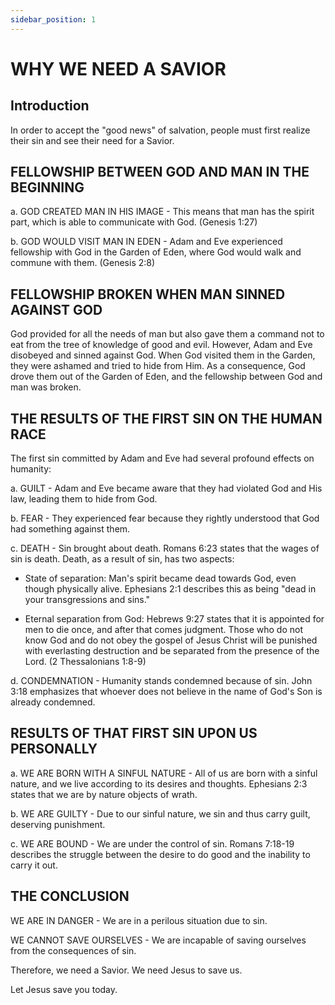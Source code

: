 ```yaml
---
sidebar_position: 1
---
```

# WHY WE NEED A SAVIOR

## Introduction

In order to accept the "good news" of salvation, people must first realize their sin and see their need for a Savior.

## FELLOWSHIP BETWEEN GOD AND MAN IN THE BEGINNING

a. GOD CREATED MAN IN HIS IMAGE - This means that man has the spirit part, which is able to communicate with God. (Genesis 1:27)

b. GOD WOULD VISIT MAN IN EDEN - Adam and Eve experienced fellowship with God in the Garden of Eden, where God would walk and commune with them. (Genesis 2:8)

## FELLOWSHIP BROKEN WHEN MAN SINNED AGAINST GOD

God provided for all the needs of man but also gave them a command not to eat from the tree of knowledge of good and evil. However, Adam and Eve disobeyed and sinned against God. When God visited them in the Garden, they were ashamed and tried to hide from Him. As a consequence, God drove them out of the Garden of Eden, and the fellowship between God and man was broken.

## THE RESULTS OF THE FIRST SIN ON THE HUMAN RACE

The first sin committed by Adam and Eve had several profound effects on humanity:

a. GUILT - Adam and Eve became aware that they had violated God and His law, leading them to hide from God.

b. FEAR - They experienced fear because they rightly understood that God had something against them.

c. DEATH - Sin brought about death. Romans 6:23 states that the wages of sin is death. Death, as a result of sin, has two aspects:

- State of separation: Man's spirit became dead towards God, even though physically alive. Ephesians 2:1 describes this as being "dead in your transgressions and sins."

- Eternal separation from God: Hebrews 9:27 states that it is appointed for men to die once, and after that comes judgment. Those who do not know God and do not obey the gospel of Jesus Christ will be punished with everlasting destruction and be separated from the presence of the Lord. (2 Thessalonians 1:8-9)

d. CONDEMNATION - Humanity stands condemned because of sin. John 3:18 emphasizes that whoever does not believe in the name of God's Son is already condemned.

## RESULTS OF THAT FIRST SIN UPON US PERSONALLY

a. WE ARE BORN WITH A SINFUL NATURE - All of us are born with a sinful nature, and we live according to its desires and thoughts. Ephesians 2:3 states that we are by nature objects of wrath.

b. WE ARE GUILTY - Due to our sinful nature, we sin and thus carry guilt, deserving punishment.

c. WE ARE BOUND - We are under the control of sin. Romans 7:18-19 describes the struggle between the desire to do good and the inability to carry it out.

## THE CONCLUSION

WE ARE IN DANGER - We are in a perilous situation due to sin.

WE CANNOT SAVE OURSELVES - We are incapable of saving ourselves from the consequences of sin.

Therefore, we need a Savior. We need Jesus to save us.

Let Jesus save you today.